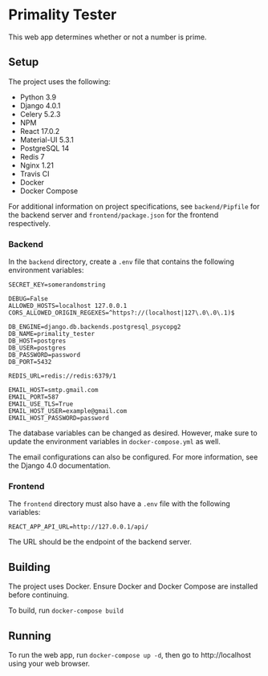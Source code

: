 # Primality Tester
This web app determines whether or not a number is prime. 


## Setup
The project uses the following:
- Python 3.9
- Django 4.0.1
- Celery 5.2.3
- NPM
- React 17.0.2
- Material-UI 5.3.1
- PostgreSQL 14
- Redis 7
- Nginx 1.21
- Travis CI
- Docker
- Docker Compose

For additional information on project specifications, see 
```backend/Pipfile``` for the backend server and 
```frontend/package.json``` for the frontend respectively.


### Backend
In the ```backend``` directory, create a ```.env``` file 
that contains the following environment variables:

```
SECRET_KEY=somerandomstring

DEBUG=False
ALLOWED_HOSTS=localhost 127.0.0.1
CORS_ALLOWED_ORIGIN_REGEXES=^https?://(localhost|127\.0\.0\.1)$

DB_ENGINE=django.db.backends.postgresql_psycopg2
DB_NAME=primality_tester
DB_HOST=postgres
DB_USER=postgres
DB_PASSWORD=password
DB_PORT=5432

REDIS_URL=redis://redis:6379/1

EMAIL_HOST=smtp.gmail.com
EMAIL_PORT=587
EMAIL_USE_TLS=True
EMAIL_HOST_USER=example@gmail.com
EMAIL_HOST_PASSWORD=password
```

The database variables can be changed as desired. 
However, make sure to update the environment variables in 
```docker-compose.yml``` as well.

The email configurations can also be configured. 
For more information, see the Django 4.0 documentation.


### Frontend
The ```frontend``` directory must also have a ```.env``` file 
with the following variables:
```
REACT_APP_API_URL=http://127.0.0.1/api/
```
The URL should be the endpoint of the backend server.


## Building
The project uses Docker. Ensure Docker and Docker Compose are installed 
before continuing.

To build, run ```docker-compose build```


## Running
To run the web app, run ```docker-compose up -d```, then 
go to http://localhost using your web browser.
